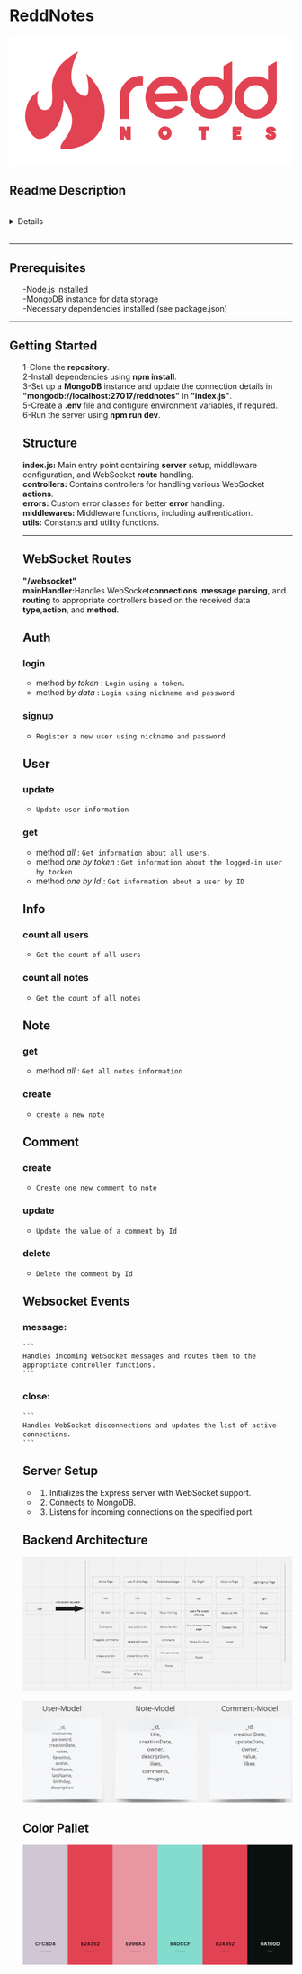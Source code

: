 # ReddNotes

![logo_ReddNotes](./public/image/ReddNotes_logo_full.png)

  <summary>
   <h2>Readme Description</h2>
  </summary>
  <br>
  <details>
This provides an overview of the WebSocket routes implemented in the backend code. These routes are designed to handle real-time communication through WebSocket connections. The code is written in Node.js using the Express framework with WebSocket support from the express-ws package.
</details>
  <br>
  <hr>

## <b>Prerequisites</b>

<ol>
-Node.js installed <br>
-MongoDB instance for data storage <br>
-Necessary dependencies installed (see package.json)
</ol>
  <hr>

## <b>Getting Started</b>

<ol>
1-Clone the <b>repository</b>.<br>
2-Install dependencies using <b>npm install</b>.<br>
3-Set up a <b> MongoDB</b> instance and update the connection details in  <b>"mongodb://localhost:27017/reddnotes"</b> in <b>"index.js"</b>.<br>
5-Create a <b>.env </b>file and configure environment variables, if required.<br>
6-Run the server using <b> npm run dev</b>.

## <b>Structure</b>

<b>index.js:</b> Main entry point containing <b>server</b> setup, middleware configuration, and WebSocket <b>route</b> handling.<br>
<b>controllers:</b> Contains controllers for handling various WebSocket <b>actions</b>.<br>
<b>errors:</b> Custom error classes for better <b>error</b> handling.<br>
<b>middlewares:</b> Middleware functions, including authentication.<br>
<b>utils:</b> Constants and utility functions.<br>

 <hr>

## WebSocket Routes <b></b>

<b>"/websocket"</b><br>
<b>mainHandler:</b>Handles WebSocket<b>connections</b> ,<b>message parsing</b>, and <b>routing</b> to appropriate controllers based on the received data <b>type</b>,<b>action</b>, and <b>method</b>.

## Auth

### login

- method _by token_ : `Login using a token.`
- method _by data_ : `Login using nickname and password`

### signup

- `Register a new user using nickname and password`

## User

### update

- `Update user information`

### get

- method _all_ : `Get information about all users.`
- method _one by token_ : `Get information about the logged-in user by tocken`
- method _one by Id_ : `Get information about a user by ID`

## Info

### count all users

- `Get the count of all users`

### count all notes

- `Get the count of all notes`

## Note

### get

- method _all_ : `Get all notes information`

### create

- `create a new note`

## Comment

### create

- `Create one new comment to note`

### update

- `Update the value of a comment by Id`

### delete

- `Delete the comment by Id`

## Websocket Events

### message:

    ```
    Handles incoming WebSocket messages and routes them to the approptiate controller functions.
    ```

### close:

    ```
    Handles WebSocket disconnections and updates the list of active connections.
    ```

## Server Setup

- 1. Initializes the Express server with WebSocket support.
- 2. Connects to MongoDB.
- 3. Listens for incoming connections on the specified port.

## Backend Architecture

![logo_ReddNotes](./public/image/backendArch.PNG)

![logo_ReddNotes](./public/image/Models.PNG)

## Color Pallet

![logo_ReddNotes](./public/image/colorPallete.PNG)
